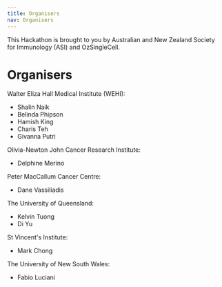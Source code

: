 ```yaml
---
title: Organisers
nav: Organisers
---
```


This Hackathon is brought to you by Australian and New Zealand Society for Immunology (ASI) and OzSingleCell.

# Organisers

Walter Eliza Hall Medical Institute (WEHI):

* Shalin Naik
* Belinda Phipson 
* Hamish King
* Charis Teh
* Givanna Putri


Olivia-Newton John Cancer Research Institute:

* Delphine Merino

Peter MacCallum Cancer Centre:

* Dane Vassiliadis

The University of Queensland:

* Kelvin Tuong
* Di Yu

St Vincent's Institute:

* Mark Chong

The University of New South Wales:

* Fabio Luciani

